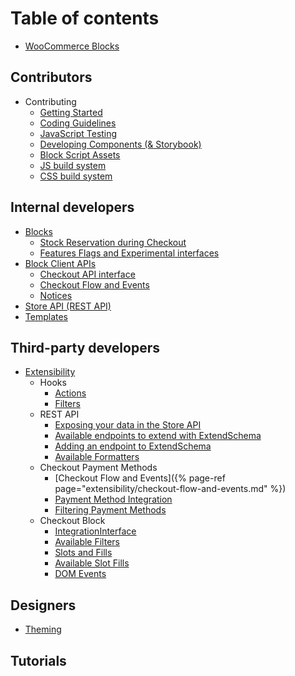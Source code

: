 # Table of contents

-   [WooCommerce Blocks](README.md)

## Contributors

-   Contributing
    -   [Getting Started](contributors/getting-started.md)
    -   [Coding Guidelines](contributors/coding-guidelines.md)
    -   [JavaScript Testing](contributors/javascript-testing.md)
    -   [Developing Components (& Storybook)](contributors/components.md)
    -   [Block Script Assets](contributors/block-assets.md)
    -   [JS build system](contributors/js-build-system.md)
    -   [CSS build system](contributors/css-build-system.md)

## Internal developers

-   [Blocks](blocks/README.md)
    -   [Stock Reservation during Checkout](blocks/stock-reservation.md)
    -   [Features Flags and Experimental interfaces](blocks/feature-flags-and-experimental-interfaces.md)
-   [Block Client APIs](block-client-apis/README.md)
    -   [Checkout API interface](block-client-apis/checkout/checkout-api.md)
    -   [Checkout Flow and Events](extensibility/checkout-flow-and-events.md)
    -   [Notices](block-client-apis/notices.md)
-   [Store API (REST API)](../src/StoreApi/README.md)
-   [Templates](templates/README.md)

## Third-party developers

-   [Extensibility](extensibility/README.md)
    -   Hooks
        -   [Actions](extensibility/actions.md)
        -   [Filters](extensibility/filters.md)
    -   REST API
        -   [Exposing your data in the Store API](extensibility/extend-rest-api-add-data.md)
        -   [Available endpoints to extend with ExtendSchema](extensibility/available-endpoints-to-extend.md)
        -   [Adding an endpoint to ExtendSchema](extensibility/extend-rest-api-new-endpoint.md)
        -   [Available Formatters](extensibility/extend-rest-api-formatters.md)
    -   Checkout Payment Methods
        -   [Checkout Flow and Events]({% page-ref page="extensibility/checkout-flow-and-events.md" %})
        -   [Payment Method Integration](extensibility/payment-method-integration.md)
        -   [Filtering Payment Methods](extensibility/filtering-payment-methods.md)
    -   Checkout Block
        -   [IntegrationInterface](extensibility/integration-interface.md)
        -   [Available Filters](extensibility/available-filters.md)
        -   [Slots and Fills](extensibility/slot-fills.md)
        -   [Available Slot Fills](extensibility/available-slot-fills.md)
        -   [DOM Events](extensibility/dom-events.md)

## Designers

-   [Theming](theming/README.md)

## Tutorials

